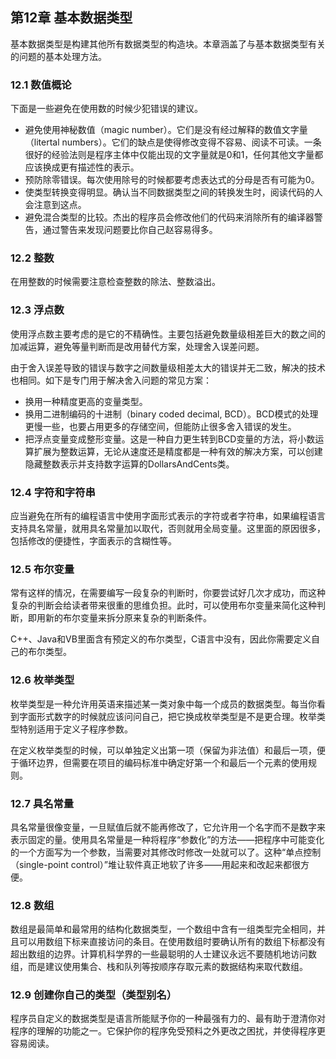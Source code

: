 ## 第12章 基本数据类型

基本数据类型是构建其他所有数据类型的构造块。本章涵盖了与基本数据类型有关的问题的基本处理方法。

### 12.1 数值概论

下面是一些避免在使用数的时候少犯错误的建议。

- 避免使用神秘数值（magic number）。它们是没有经过解释的数值文字量（litertal numbers）。它们的缺点是使得修改变得不容易、阅读不可读。一条很好的经验法则是程序主体中仅能出现的文字量就是0和1，任何其他文字量都应该换成更有描述性的表示。
- 预防除零错误。每次使用除号的时候都要考虑表达式的分母是否有可能为0。
- 使类型转换变得明显。确认当不同数据类型之间的转换发生时，阅读代码的人会注意到这点。
- 避免混合类型的比较。杰出的程序员会修改他们的代码来消除所有的编译器警告，通过警告来发现问题要比你自己赵容易得多。

### 12.2 整数

在用整数的时候需要注意检查整数的除法、整数溢出。

### 12.3 浮点数

使用浮点数主要考虑的是它的不精确性。主要包括避免数量级相差巨大的数之间的加减运算，避免等量判断而是改用替代方案，处理舍入误差问题。

由于舍入误差导致的错误与数字之间数量级相差太大的错误并无二致，解决的技术也相同。如下是专门用于解决舍入问题的常见方案：

- 换用一种精度更高的变量类型。
- 换用二进制编码的十进制（binary coded decimal, BCD）。BCD模式的处理更慢一些，也要占用更多的存储空间，但能防止很多舍入错误的发生。
- 把浮点变量变成整形变量。这是一种自力更生转到BCD变量的方法，将小数运算扩展为整数运算，无论从速度还是精度都是一种有效的解决方案，可以创建隐藏整数表示并支持数字运算的DollarsAndCents类。

### 12.4 字符和字符串

应当避免在所有的编程语言中使用字面形式表示的字符或者字符串，如果编程语言支持具名常量，就用具名常量加以取代，否则就用全局变量。这里面的原因很多，包括修改的便捷性，字面表示的含糊性等。

### 12.5 布尔变量

常有这样的情况，在需要编写一段复杂的判断时，你要尝试好几次才成功，而这种复杂的判断会给读者带来很重的思维负担。此时，可以使用布尔变量来简化这种判断，即用新的布尔变量来拆分原来复杂的判断条件。

C++、Java和VB里面含有预定义的布尔类型，C语言中没有，因此你需要定义自己的布尔类型。

### 12.6 枚举类型

枚举类型是一种允许用英语来描述某一类对象中每一个成员的数据类型。每当你看到字面形式数字的时候就应该问问自己，把它换成枚举类型是不是更合理。枚举类型特别适用于定义子程序参数。

在定义枚举类型的时候，可以单独定义出第一项（保留为非法值）和最后一项，便于循环边界，但需要在项目的编码标准中确定好第一个和最后一个元素的使用规则。

### 12.7 具名常量

具名常量很像变量，一旦赋值后就不能再修改了，它允许用一个名字而不是数字来表示固定的量。使用具名常量是一种将程序“参数化”的方法——把程序中可能变化的一个方面写为一个参数，当需要对其修改时修改一处就可以了。这种“单点控制（single-point control）”堆让软件真正地软了许多——用起来和改起来都很方便。

### 12.8 数组

数组是最简单和最常用的结构化数据类型，一个数组中含有一组类型完全相同，并且可以用数组下标来直接访问的条目。在使用数组时要确认所有的数组下标都没有超出数组的边界。计算机科学界的一些最聪明的人士建议永远不要随机地访问数组，而是建议使用集合、栈和队列等按顺序存取元素的数据结构来取代数组。

### 12.9 创建你自己的类型（类型别名）

程序员自定义的数据类型是语言所能赋予你的一种最强有力的、最有助于澄清你对程序的理解的功能之一。它保护你的程序免受预料之外更改之困扰，并使得程序更容易阅读。
